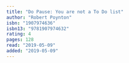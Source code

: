 ```yaml
---
title: "Do Pause: You are not a To Do list"
author: "Robert Poynton"
isbn: "1907974636"
isbn13: "9781907974632"
rating: 4
pages: 128
read: "2019-05-09"
added: "2019-05-09"
---
```


